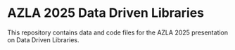 # AZLA 2025 Data Driven Libraries
This repository contains data and code files for the AZLA 2025 presentation on Data Driven Libraries.
